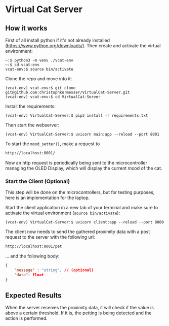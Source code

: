 # Virtual Cat Server

## How it works

First of all install python if it's not already installed (<https://www.python.org/downloads/>).
Then create and activate the virtual environment:

```shell
~:$ python3 -m venv ./vcat-env
~:$ cd vcat-env
vcat-env:$ source bin/activate
```

Clone the repo and move into it:

```shell
(vcat-env) vcat-env:$ git clone git@github.com:christophkormesser/VirtualCat-Server.git
(vcat-env) vcat-env:$ cd VirtualCat-Server
```

Install the requirements:

```shell
(vcat-env) VirtualCat-Server:$ pip3 install -r requirements.txt
```

Then start the webserver:

```shell
(vcat-env) VirtualCat-Server:$ uvicorn main:app --reload --port 8001
```

To start the `mood_setter()`, make a request to

```txt
http://localhost:8001/
```

Now an http request is periodically being sent to the microcontroller managing the OLED Display, which will display the current mood of the cat.

### Start the Client (Optional)

This step will be done on the microcontrollers, but for testing purposes, here is an implementation for the laptop.

Start the client application in a new tab of your terminal and make sure to activate the virtual environment (`source bin/activate`):

```shell
(vcat-env) VirtualCat-Server:$ uvicorn client:app --reload --port 8000
```

The client now needs to send the gathered proximity data with a post request to the server with the following url:

```txt
http://localhost:8001/pet
```

... and the following body:

```json
{
    "message" : "string", // (optional)
    "data": float
}
```

## Expected Results

When the server receives the proximity data, it will check if the value is above a certain threshold. If it is, the petting is being detected and the action is performed.

